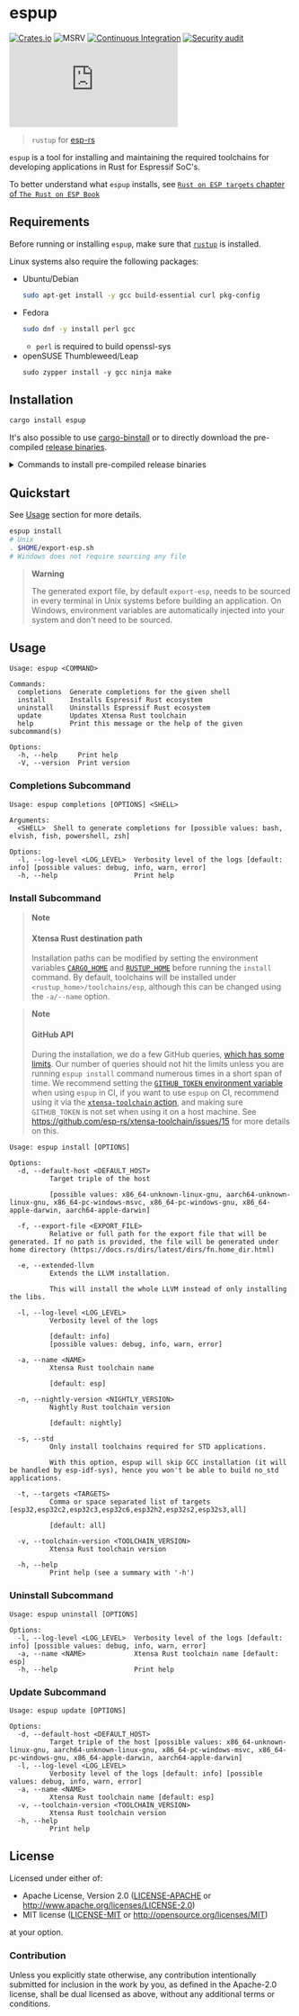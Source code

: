 # espup

[![Crates.io](https://img.shields.io/crates/v/espup.svg)](https://crates.io/crates/espup)
![MSRV](https://img.shields.io/badge/MSRV-1.65-blue?labelColor=1C2C2E&logo=Rust&style=flat-square)
[![Continuous Integration](https://github.com/esp-rs/espup/actions/workflows/ci.yaml/badge.svg)](https://github.com/esp-rs/espup/actions/workflows/ci.yaml)
[![Security audit](https://github.com/esp-rs/espup/actions/workflows/audit.yaml/badge.svg)](https://github.com/esp-rs/espup/actions/workflows/audit.yaml)
[![Matrix](https://img.shields.io/matrix/esp-rs:matrix.org?label=join%20matrix&color=BEC5C9&labelColor=1C2C2E&logo=matrix&style=flat-square)](https://matrix.to/#/#esp-rs:matrix.org)


> `rustup` for [esp-rs](https://github.com/esp-rs/)

`espup` is a tool for installing and maintaining the required toolchains for developing applications in Rust for Espressif SoC's.

To better understand what `espup` installs, see [`Rust on ESP targets` chapter of `The Rust on ESP Book`](https://esp-rs.github.io/book/installation/index.html)

## Requirements

Before running or installing `espup`, make sure that [`rustup`](https://rustup.rs/) is installed.

Linux systems also require the following packages:
- Ubuntu/Debian
  ```sh
  sudo apt-get install -y gcc build-essential curl pkg-config
  ```
- Fedora
  ```sh
  sudo dnf -y install perl gcc
  ```
  - `perl` is required to build openssl-sys
- openSUSE Thumbleweed/Leap
  ```
  sudo zypper install -y gcc ninja make
  ```

## Installation

```sh
cargo install espup
```

It's also possible to use [cargo-binstall](https://github.com/cargo-bins/cargo-binstall) or to directly download the pre-compiled [release binaries](https://github.com/esp-rs/espup/releases).

<details>

<summary>Commands to install pre-compiled release binaries </summary>

- Linux aarch64
  ```sh
  curl -L https://github.com/esp-rs/espup/releases/latest/download/espup-aarch64-unknown-linux-gnu -o espup
  chmod a+x espup
  ```
- Linux x86_64
  ```sh
  curl -L https://github.com/esp-rs/espup/releases/latest/download/espup-x86_64-unknown-linux-gnu -o espup
  chmod a+x espup
  ```
- macOS aarch64
  ```sh
  curl -L https://github.com/esp-rs/espup/releases/latest/download/espup-aarch64-apple-darwin -o espup
  chmod a+x espup
  ```
- macOS x86_64
  ```sh
  curl -L https://github.com/esp-rs/espup/releases/latest/download/espup-x86_64-apple-darwin -o espup
  chmod a+x espup
  ```
- Windows MSVC
  ```powershell
  Invoke-WebRequest 'https://github.com/esp-rs/espup/releases/latest/download/espup-x86_64-pc-windows-msvc.exe' -OutFile .\espup.exe
  ```

</details>

## Quickstart

See [Usage](#usage) section for more details.

```sh
espup install
# Unix
. $HOME/export-esp.sh
# Windows does not require sourcing any file
```

> **Warning**
>
> The generated export file, by default `export-esp`, needs to be sourced in every terminal in Unix systems before building an application. On Windows, environment variables are automatically injected into your system and don't need to be sourced.

## Usage

```
Usage: espup <COMMAND>

Commands:
  completions  Generate completions for the given shell
  install      Installs Espressif Rust ecosystem
  uninstall    Uninstalls Espressif Rust ecosystem
  update       Updates Xtensa Rust toolchain
  help         Print this message or the help of the given subcommand(s)

Options:
  -h, --help     Print help
  -V, --version  Print version
```
### Completions Subcommand

```
Usage: espup completions [OPTIONS] <SHELL>

Arguments:
  <SHELL>  Shell to generate completions for [possible values: bash, elvish, fish, powershell, zsh]

Options:
  -l, --log-level <LOG_LEVEL>  Verbosity level of the logs [default: info] [possible values: debug, info, warn, error]
  -h, --help                   Print help
```

### Install Subcommand

> **Note**
>
> #### Xtensa Rust destination path
>  Installation paths can be modified by setting the environment variables [`CARGO_HOME`](https://doc.rust-lang.org/cargo/reference/environment-variables.html) and [`RUSTUP_HOME`](https://rust-lang.github.io/rustup/environment-variables.html) before running the `install` command. By default, toolchains will be installed under `<rustup_home>/toolchains/esp`, although this can be changed using the `-a/--name` option.

> **Note**
>
> #### GitHub API
>  During the installation, we do a few GitHub queries, [which has some limits](https://docs.github.com/en/rest/overview/resources-in-the-rest-api?apiVersion=2022-11-28#rate-limiting). Our number of queries should not hit the limits unless you are running `espup install` command numerous times in a short span of time. We recommend setting the [`GITHUB_TOKEN` environment variable](https://docs.github.com/en/actions/security-guides/automatic-token-authentication#about-the-github_token-secret) when using `espup` in CI, if you want to use `espup` on CI, recommend using it via the [`xtensa-toolchain` action](https://github.com/esp-rs/xtensa-toolchain/), and making sure `GITHUB_TOKEN` is not set when using it on a host machine. See https://github.com/esp-rs/xtensa-toolchain/issues/15 for more details on this.

```
Usage: espup install [OPTIONS]

Options:
  -d, --default-host <DEFAULT_HOST>
          Target triple of the host

          [possible values: x86_64-unknown-linux-gnu, aarch64-unknown-linux-gnu, x86_64-pc-windows-msvc, x86_64-pc-windows-gnu, x86_64-apple-darwin, aarch64-apple-darwin]

  -f, --export-file <EXPORT_FILE>
          Relative or full path for the export file that will be generated. If no path is provided, the file will be generated under home directory (https://docs.rs/dirs/latest/dirs/fn.home_dir.html)

  -e, --extended-llvm
          Extends the LLVM installation.

          This will install the whole LLVM instead of only installing the libs.

  -l, --log-level <LOG_LEVEL>
          Verbosity level of the logs

          [default: info]
          [possible values: debug, info, warn, error]

  -a, --name <NAME>
          Xtensa Rust toolchain name

          [default: esp]

  -n, --nightly-version <NIGHTLY_VERSION>
          Nightly Rust toolchain version

          [default: nightly]

  -s, --std
          Only install toolchains required for STD applications.

          With this option, espup will skip GCC installation (it will be handled by esp-idf-sys), hence you won't be able to build no_std applications.

  -t, --targets <TARGETS>
          Comma or space separated list of targets [esp32,esp32c2,esp32c3,esp32c6,esp32h2,esp32s2,esp32s3,all]

          [default: all]

  -v, --toolchain-version <TOOLCHAIN_VERSION>
          Xtensa Rust toolchain version

  -h, --help
          Print help (see a summary with '-h')
```

### Uninstall Subcommand

```
Usage: espup uninstall [OPTIONS]

Options:
  -l, --log-level <LOG_LEVEL>  Verbosity level of the logs [default: info] [possible values: debug, info, warn, error]
  -a, --name <NAME>            Xtensa Rust toolchain name [default: esp]
  -h, --help                   Print help
```

### Update Subcommand

```
Usage: espup update [OPTIONS]

Options:
  -d, --default-host <DEFAULT_HOST>
          Target triple of the host [possible values: x86_64-unknown-linux-gnu, aarch64-unknown-linux-gnu, x86_64-pc-windows-msvc, x86_64-pc-windows-gnu, x86_64-apple-darwin, aarch64-apple-darwin]
  -l, --log-level <LOG_LEVEL>
          Verbosity level of the logs [default: info] [possible values: debug, info, warn, error]
  -a, --name <NAME>
          Xtensa Rust toolchain name [default: esp]
  -v, --toolchain-version <TOOLCHAIN_VERSION>
          Xtensa Rust toolchain version
  -h, --help
          Print help
```

## License

Licensed under either of:

- Apache License, Version 2.0 ([LICENSE-APACHE](LICENSE-APACHE) or http://www.apache.org/licenses/LICENSE-2.0)
- MIT license ([LICENSE-MIT](LICENSE-MIT) or http://opensource.org/licenses/MIT)

at your option.

### Contribution

Unless you explicitly state otherwise, any contribution intentionally submitted for inclusion in the work by you, as defined in the Apache-2.0 license, shall be dual licensed as above, without any additional terms or conditions.
